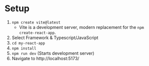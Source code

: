 # Setup
1. ``npm create vite@latest``
    * Vite is a development server, modern replacement for the ``npm create-react-app``.
2. Select Framework & Typescript/JavaScript
3. ``cd my-react-app``
4. ``npm install``
5. ``npm run dev`` (Starts development server)
6. Navigate to http://localhost:5173/